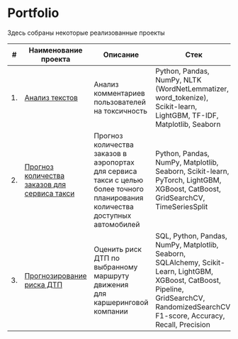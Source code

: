 # Portfolio

Здесь собраны некоторые реализованные проекты

| #    | Наименование проекта                | Описание                                                     | Стек                                                         |
| ---- | ------------------------------------------------------------ | ------------------------------------------------------------ | ------------------------------------------------------------ |
| 1.   | [Анализ текстов](ссылкаhttps://github.com/aq2003/Portfolio/tree/main/Gold%20Recovery) | Анализ комментариев пользователей на токсичность | Python, Pandas, NumPy, NLTK (WordNetLemmatizer, word_tokenize), Scikit-learn, LightGBM, TF-IDF, Matplotlib, Seaborn       |
| 2.   | [Прогноз количества заказов для сервиса такси](ссылкаhttps://github.com/aq2003/Portfolio/tree/main/Taxi%20Service) | Прогноз количества заказов в аэропортах для сервиса такси с целью более точного планирования количества доступных <br/>автомобилей | Python, Pandas, NumPy, Matplotlib, Seaborn, Scikit-learn, PyTorch, LightGBM, XGBoost, CatBoost, GridSearchCV, TimeSeriesSplit |
| 3.   | [Прогнозирование риска ДТП](ссылкаhttps://github.com/aq2003/Portfolio/tree/main/Analyzing%20Texts) | Оценить риск ДТП по выбранному маршруту движения <br/>для каршеринговой компании             | SQL, Python, Pandas, NumPy, Matplotlib, Seaborn, SQLAlchemy, Scikit-Learn, LightGBM, XGBoost, CatBoost, Pipeline, GridSearchCV, RandomizedSearchCV, F1-score, Accuracy, Recall, Precision |
